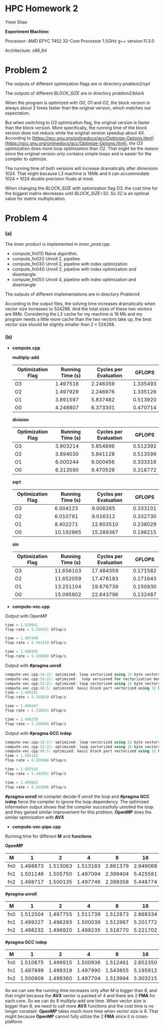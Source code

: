 # HPC Homework 2

Yiwei Shao

**Experiment Machine:** 

Processor: AMD EPYC 7452 32-Core Processor 1.5GHz
g++ version:11.3.0

Architecture: x86_64

# Problem 2

The outputs of different optimization flags are in directory *problem2/opt*  

The outputs of different *BLOCK_SIZE* are in directory *problem2/block*

When the program is optimized with *O0*, *O1* and *O2*, the block version is always about 2 times faster than the original version, which matches our expectation. 

But when switching to O3 optimization flag, the original version is faster than the block version. More specifically, the running time of the block version does not reduce while the original version speedup about 4X. According to [https://gcc.gnu.org/onlinedocs/gcc/Optimize-Options.html](https://gcc.gnu.org/onlinedocs/gcc/Optimize-Options.html), the *O3* optimization does more loop optimization than *O2.* That might be the reason since the original version only contains simple loops and is easier for the compiler to optimize.

The running time of both versions will increase dramatically after dimension 1024. That might because L3 machine is 16Mb and it can accommodate $1024\times1024$ double precision floats at most.

When changing the *BLOCK_SIZE* with optimization flag O3, the cost time for the biggest matrix decreases until *BLOCK_SIZE*=32. So 32 is an optimal value for matrix multiplication.

# Problem 4

### (a)

The inner product is implemented in *inner_prod.cpp.*

- compute_fn01()  Naive algorithm.
- compute_fn02()  Unroll 2, pipeline
- compute_fn03()  Unroll 2, pipeline with index optimization
- compute_fn04()  Unroll 2, pipeline with index optimization and disentangle
- compute_fn05()  Unroll 4, pipeline with index optimization and disentangle

The outputs of different implementations are in directory *Problem4*

According to the output files, the solving time increases dramatically when vector size increases to $524288$. And the total sizes of these two vectors are 8Mb. Considering the L3 cache for my machine is 16 Mb and my program needs a little more cache than the two vectors take up, the best vector size should be slightly smaller than $2\times524288$.

### (b)

- **compute.cpp**
    
    **multiply-add**
    
    | Optimization Flag | Running Time (s) | Cycles per Evaluation | GFLOPS |
    | --- | --- | --- | --- |
    | O3 | 1.497518 | 2.246359 | 1.335493 |
    | O2 | 1.497929  | 2.246976 | 1.335126  |
    | O1 | 3.891597 | 5.837482 | 0.513920 |
    | O0 | 4.248807 | 6.373301 | 0.470714 |
    
    **division**
    
    | Optimization Flag | Running Time (s) | Cycles per Evaluation | GFLOPS |
    | --- | --- | --- | --- |
    | O3 | 3.903214 | 5.854896 | 0.512392 |
    | O2 | 3.894030 | 5.841128 | 0.513599 |
    | O1 | 6.000244 | 9.000456 | 0.333316 |
    | O0 | 6.313590 | 9.470529 | 0.316772 |
    
    **sqrt**
    
    | Optimization Flag | Running Time (s) | Cycles per Evaluation | GFLOPS |
    | --- | --- | --- | --- |
    | O3 | 6.004123 | 9.006265 | 0.333101 |
    | O2 | 6.010781 | 9.016312 | 0.332730 |
    | O1 | 8.402271 | 12.603510 | 0.238029 |
    | O0 | 10.192865 | 15.289367 | 0.196215 |
    
    **sin**
    
    | Optimization Flag | Running Time (s) | Cycles per Evaluation | GFLOPS |
    | --- | --- | --- | --- |
    | O3 | 11.656103 | 17.484359 | 0.171582 |
    | O2 | 11.652059 | 17.478183 | 0.171643 |
    | O1 | 13.251104 | 19.876739 | 0.150930 |
    | O0 | 15.095802 | 22.643796 | 0.132487 |
- **compute-vec.cpp**

Output with OpenMP

```cpp
time = 1.510941
flop-rate = 5.294521 Gflop/s

time = 1.497440
flop-rate = 5.342419 Gflop/s

time = 1.498995
flop-rate = 5.336869 Gflop/s
```

Output with **#pragma unroll**

```cpp
compute-vec.cpp:16:21: optimized: loop vectorized using 32 byte vectors
compute-vec.cpp:16:21: optimized:  loop versioned for vectorization because of possible aliasing
compute-vec.cpp:52:21: optimized: loop vectorized using 16 byte vectors
compute-vec.cpp:46:5: optimized: basic block part vectorized using 32 byte vectors
time = 1.499241
flop-rate = 5.335839 Gflop/s

time = 1.498447
flop-rate = 5.338831 Gflop/s

time = 1.498376
flop-rate = 5.339084 Gflop/s
```

Output with **#pragma GCC ivdep**

```cpp
compute-vec.cpp:16:17: optimized: loop vectorized using 32 byte vectors
compute-vec.cpp:52:21: optimized: loop vectorized using 16 byte vectors
compute-vec.cpp:46:5: optimized: basic block part vectorized using 32 byte vectors
time = 1.501182
flop-rate = 5.328966 Gflop/s

time = 1.497545
flop-rate = 5.342031 Gflop/s

time = 1.499832
flop-rate = 5.333898 Gflop/s
```

**#pragma unroll** let compiler decide if unroll the loop and **#pragma GCC ivdep** force the compiler to ignore the loop dependency. The optimized information output shows that the compiler successfully unrolled the loop and they gained similar improvement for this problem. **OpenMP** does the similar optimization with **AVX**

- **compute-vec-pipe.cpp**

Running time for different **M** and **functions**

**OpenMP**

| M | 1 | 2 | 4 | 8 | 16 | 32 |
| --- | --- | --- | --- | --- | --- | --- |
| fn0 | 1.498873 | 1.513063 | 1.513183 | 2.861379 | 2.949068 | 11.432868 |
| fn1 | 1.501146 | 1.505750 | 1.497094 | 2.399404 | 5.425581 | 10.017032 |
| fn2 | 1.498717 | 1.500135 | 1.497746 | 2.398358 | 5.448774 | 9.979667 |

**#pragma unroll**

| M | 1 | 2 | 4 | 8 | 16 | 32 |
| --- | --- | --- | --- | --- | --- | --- |
| fn0 | 1.512504 | 1.497755 | 1.511739 | 1.512873 | 2.868334 | 10.196745 |
| fn1 | 1.499327 | 1.496293 | 1.500039 | 1.512967 | 5.201772 | 10.215604 |
| fn2 | 1.498232 | 1.496820 | 1.499235 | 1.518770 | 5.221702 | 10.359698 |

**#pragma GCC ivdep**

| M | 1 | 2 | 4 | 8 | 16 | 32 |
| --- | --- | --- | --- | --- | --- | --- |
| fn0 | 1.510875 | 1.499915 | 1.500936 | 1.512461 | 2.852350 | 10.292027 |
| fn1 | 1.497899 | 1.499319 | 1.497990 | 1.543855 | 5.195912 | 10.216272 |
| fn2 | 1.500909 | 1.499360 | 1.497704 | 1.513994 | 5.303215 | 10.365627 |

As we can see the running time increases only after M is bigger than 8, and that might because the **AVX** vector is packed of 4 and there are 2 **FMA** for each core. So we can do 8 multiply-add one time. When vector size is bigger than 8, we need to call more **AVX** functions and the cost time is no longer constant. **OpenMP** takes much more time when vector size is 8. That might because **OpenMP** cannot fully utilize the 2 **FMA** since it is cross-platform.